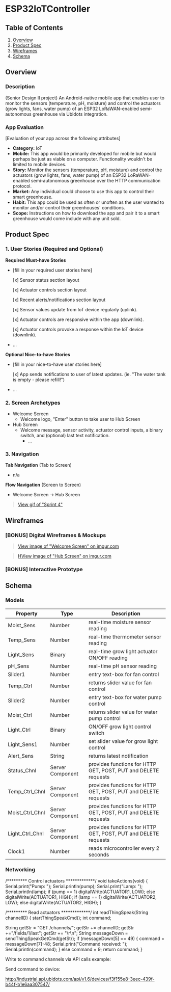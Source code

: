 # ESP32IoTController

## Table of Contents
1. [Overview](#Overview)
1. [Product Spec](#Product-Spec)
1. [Wireframes](#Wireframes)
2. [Schema](#Schema)

## Overview
### Description
(Senior Design II project) An Android-native mobile app that enables user to monitor the sensors (temperature, pH, moisture) and control the actuators (grow lights, fans, water pump) of an ESP32 LoRaWAN-enabled semi-autonomous greenhouse via Ubidots integration.

### App Evaluation
[Evaluation of your app across the following attributes]
- **Category:** IoT
- **Mobile:** This app would be primarily developed for mobile but would perhaps be just as viable on a computer. Functionality wouldn't be limited to mobile devices.
- **Story:** Monitor the sensors (temperature, pH, moisture) and control the actuators (grow lights, fans, water pump) of an ESP32 LoRaWAN-enabled semi-autonomous greenhouse over the HTTP communication protocol.
- **Market:** Any individual could choose to use this app to control their smart greenhouse.
- **Habit:** This app could be used as often or unoften as the user wanted to monitor and/or control their greenhouses' conditions.
- **Scope:** Instructions on how to download the app and pair it to a smart greenhouse would come include with any unit sold.

## Product Spec

### 1. User Stories (Required and Optional)

**Required Must-have Stories**

* [fill in your required user stories here]
  
  [x] Sensor status section layout
  
  [x] Actuator controls section layout

  [x] Recent alerts/notifications section layout

  [x] Sensor values update from IoT device regularly (uplink).
  
  [x] Actuator controls are responsive within the app (downlink).
  
  [x] Actuator controls provoke a response within the IoT device (downlink).
  
* ...

**Optional Nice-to-have Stories**

* [fill in your nice-to-have user stories here]
  
  [x] App sends notifications to user of latest updates. (ie. "The water tank is empty - please refill!")
* ...

### 2. Screen Archetypes

* Welcome Screen
  * Welcome logo, "Enter" button to take user to Hub Screen
* Hub Screen
    * Welcome message, sensor activity, actuator control inputs, a binary switch, and (optional) last text notification.
      * ...

### 3. Navigation

**Tab Navigation** (Tab to Screen)

* n/a

**Flow Navigation** (Screen to Screen)

* Welcome Screen -> Hub Screen

<blockquote class="imgur-embed-pub" lang="en" data-id="a/pUuRq9o"  ><a href="https://submissions.us-east-1.linodeobjects.com/android_university/xlJZ_Dic.gif">View gif of "Sprint 4"</a></blockquote>

## Wireframes
### [BONUS] Digital Wireframes & Mockups

<blockquote class="imgur-embed-pub" lang="en" data-id="a/PaLUPbl"  ><a href="//imgur.com/a/PaLUPbl">View image of "Welcome Screen" on imgur.com</a></blockquote>

<blockquote class="imgur-embed-pub" lang="en" data-id="a/85Ql7HY"  ><a href="//imgur.com/a/85Ql7HY">HView image of "Hub Screen" on imgur.com</a></blockquote>

### [BONUS] Interactive Prototype

## Schema
### Models

| Property              | Type          | Description   |
| --------------------- | ------------- | ------------- | 
| Moist_Sens            | Number        | real-time moisture sensor reading  |
| Temp_Sens             | Number        | real-time thermometer sensor reading  |
| Light_Sens            | Binary        | real-time grow light actuator ON/OFF reading  |
| pH_Sens               | Number        | real-time pH sensor reading  |
| Slider1               | Number        | entry text-box for fan control  |
| Temp_Ctrl             | Number        | returns slider value for fan control  |
| Slider2               | Number        | entry text-box for water pump control   |
| Moist_Ctrl            | Number        | returns slider value for water pump control  |
| Light_Ctrl            | Binary        | ON/OFF grow light control switch  |
| Light_Sens1           | Number        | set slider value for grow light control  |
| Alert_Sens            | String        | returns latest notification  |
| Status_Chnl           | Server Component  | provides functions for HTTP GET, POST, PUT and DELETE requests  |
| Temp_Ctrl_Chnl        | Server Component  | provides functions for HTTP GET, POST, PUT and DELETE requests  |
| Moist_Ctrl_Chnl       | Server Component  | provides functions for HTTP GET, POST, PUT and DELETE requests  |
| Light_Ctrl_Chnl       | Server Component  | provides functions for HTTP GET, POST, PUT and DELETE requests  |
| Clock1                | Number        | reads microcontroller every 2 seconds  |

### Networking

/********* Control actuators *************/
void takeActions(void)
{
  Serial.print("Pump: ");
  Serial.println(pump);
  Serial.print("Lamp: ");
  Serial.println(lamp);
  if (pump == 1) digitalWrite(ACTUATOR1, LOW);
  else digitalWrite(ACTUATOR1, HIGH);
  if (lamp == 1) digitalWrite(ACTUATOR2, LOW);
  else digitalWrite(ACTUATOR2, HIGH);
}


/********* Read actuators *************/
int readThingSpeak(String channelID)
{
  startThingSpeakCmd();
  int command;

  String getStr = "GET /channels/";
  getStr += channelID;
  getStr +="/fields/1/last";
  getStr += "\r\n";
  String messageDown = sendThingSpeakGetCmd(getStr);
  if (messageDown[5] == 49)
  {
    command = messageDown[7]-48; 
    Serial.print("Command received: ");
    Serial.println(command);
  }
  else command = 9;
  return command;
}

Write to command channels via API calls example:

Send command to device:

http://industrial.api.ubidots.com/api/v1.6/devices/f3f155e8-3eec-439f-b44f-b1e6aa307547/